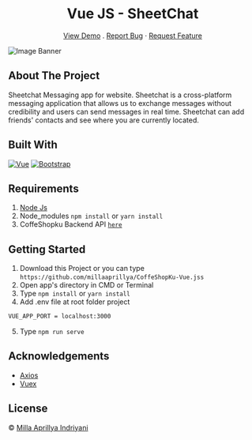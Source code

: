 <h1 align='center'>Vue JS - SheetChat</h1>
  <p align="center">
    <a href="https://sheetchat.netlify.app/">View Demo</a>
  .
      <a href="https://github.com/millaaprillya/SheetChatVue-repo/issues">Report Bug</a>
    ·
    <a href="https://github.com/millaaprillya/SheetChatVue-repo/pulls">Request Feature</a>
  </p>

![Image Banner]()

## About The Project

Sheetchat Messaging app for website. Sheetchat is a cross-platform messaging application that allows us to exchange messages without credibility and users can send messages in real time. Sheetchat can add friends' contacts and see where you are currently located.

## Built With

[![Vue](https://img.shields.io/badge/Vue-v2.6.12-green)](https://github.com/vuejs/vue)
[![Bootstrap](https://img.shields.io/badge/Bootstrap-v4.5.2-blue)](https://github.com/bootstrap-vue/bootstrap-vue)

## Requirements

1. <a href="https://nodejs.org/en/download/">Node Js</a>
2. Node_modules `npm install` or `yarn install`
3. CoffeShopku Backend API [`here`](https://github.com/millaaprillya/SheetChat-Backend-repo)

## Getting Started

1. Download this Project or you can type `https://github.com/millaaprillya/CoffeShopKu-Vue.jss`
2. Open app's directory in CMD or Terminal
3. Type `npm install` or `yarn install`
4. Add .env file at root folder project

```sh
VUE_APP_PORT = localhost:3000
```

5. Type `npm run serve`

## Acknowledgements

- [Axios](https://www.npmjs.com/package/axios)
- [Vuex](https://vuex.vuejs.org/)

## License 

© [Milla Aprillya Indriyani](https://github.com/millaaprillya)

